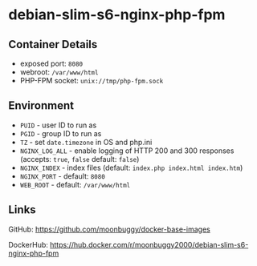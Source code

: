 # debian-slim-s6-nginx-php-fpm

## Container Details
*   exposed port: `8080`
*   webroot: `/var/www/html`
*   PHP-FPM socket: `unix://tmp/php-fpm.sock`

## Environment
*   `PUID`          - user ID to run as
*   `PGID`          - group ID to run as
*   `TZ`            - set `date.timezone` in OS and php.ini
*   `NGINX_LOG_ALL` - enable logging of HTTP 200 and 300 responses (accepts: `true`, `false` default: `false`)
*   `NGINX_INDEX`   - index files (default: `index.php index.html index.htm`)
*   `NGINX_PORT`    - default: `8080`
*   `WEB_ROOT`      - default: `/var/www/html`


## Links
GitHub: <https://github.com/moonbuggy/docker-base-images>

DockerHub: <https://hub.docker.com/r/moonbuggy2000/debian-slim-s6-nginx-php-fpm>
